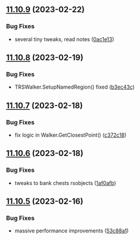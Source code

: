 ## [11.10.9](https://github.com/Torwent/WaspLib/compare/v11.10.8...v11.10.9) (2023-02-22)


### Bug Fixes

* several tiny tweaks, read notes ([0ac1e13](https://github.com/Torwent/WaspLib/commit/0ac1e13c0d3d1cc28b50db6eba31152b1cb4e875))



## [11.10.8](https://github.com/Torwent/WaspLib/compare/v11.10.7...v11.10.8) (2023-02-19)


### Bug Fixes

* TRSWalker.SetupNamedRegion() fixed ([b3ec43c](https://github.com/Torwent/WaspLib/commit/b3ec43c5b8a6772320b3dc68f5876abd2f427acb))



## [11.10.7](https://github.com/Torwent/WaspLib/compare/v11.10.6...v11.10.7) (2023-02-18)


### Bug Fixes

* fix logic in Walker.GetClosestPoint() ([c372c18](https://github.com/Torwent/WaspLib/commit/c372c1889f5244e31cb9d5bff5277c070647efff))



## [11.10.6](https://github.com/Torwent/WaspLib/compare/v11.10.5...v11.10.6) (2023-02-18)


### Bug Fixes

* tweaks to bank chests rsobjects ([1af0afb](https://github.com/Torwent/WaspLib/commit/1af0afb5bc3ea83072479ccd4455c8e8ed51456b))



## [11.10.5](https://github.com/Torwent/WaspLib/compare/v11.10.4...v11.10.5) (2023-02-16)


### Bug Fixes

* massive performance improvements ([53c88a1](https://github.com/Torwent/WaspLib/commit/53c88a1272254d9f42f860cdc33713c5695f32bc))



